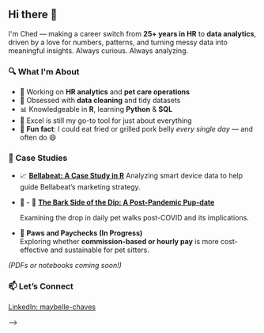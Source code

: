 ## Hi there 👋

I'm Ched — making a career switch from **25+ years in HR** to **data analytics**, driven by a love for numbers, patterns, and turning messy data into meaningful insights.  Always curious.  Always analyzing.

### 🔍 What I'm About
- 🎯 Working on **HR analytics** and **pet care operations**
- 🧹 Obsessed with **data cleaning** and tidy datasets
- 📊 Knowledgeable in **R**, learning **Python** & **SQL**
- 📎 Excel is still my go-to tool for just about everything  
- 🐷 **Fun fact**: I could eat fried or grilled pork belly *every single day* — and often do 😄

### 📁 Case Studies

- 📈 [**Bellabeat: A Case Study in R**](./Bellabeat_A_Case_Study_in_R.pdf)
  Analyzing smart device data to help guide Bellabeat’s marketing strategy.

- 🐾 - 🐾 [**The Bark Side of the Dip: A Post-Pandemic Pup-date**](./The_Bark_Side_of_the_Dip_A_Post-Pandemic_Pup-date_in_R.pdf)
 
  Examining the drop in daily pet walks post-COVID and its implications.

- 💸 **Paws and Paychecks (In Progress)**  
  Exploring whether **commission-based or hourly pay** is more cost-effective and sustainable for pet sitters.

*(PDFs or notebooks coming soon!)*

### 📫 Let’s Connect  
[LinkedIn: maybelle-chaves](https://www.linkedin.com/in/maybelle-chaves)

-->
